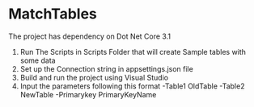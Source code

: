 # MatchTables
The project has dependency on Dot Net Core 3.1

1. Run The Scripts in Scripts Folder that will create Sample tables with some data
2. Set up the Connection string in appsettings.json file
3. Build and run the project using Visual Studio
4. Input the parameters following this format -Table1 OldTable -Table2 NewTable -Primarykey PrimaryKeyName